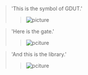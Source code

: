 >'This is the symbol of GDUT.'
>>![picture](GDUT1.jpeg)

>'Here is the gate.'
>>![pciture](GDUT2.jpeg)

>'And this is the library.'
>>![pciture](GDUT3.jpeg)
